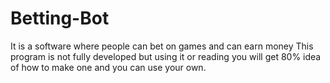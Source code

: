 # Betting-Bot
It is a software where people can bet on games and can earn money
This program is not fully developed but using it or reading you will get 80% idea of how to make one and you can use your own.
